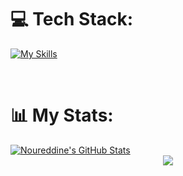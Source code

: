 
# 💻 Tech Stack:
[![My Skills](https://skillicons.dev/icons?i=js,html,css,react,tailwind,htmx,python,replit,figma,git,visualstudio,ae,ai,ps,pr,django,mongodb,nodejs,express,bootstrap,c,flutter,blender,vscode,github,linux,mysql)](https://skillicons.dev)

<br>

# 📊 My Stats:

  <a href="https://github.com/nxr-deen/github-readme-stats">
    <img alt="Noureddine's GitHub Stats" src="https://github-readme-stats.vercel.app/api?username=nxr-deen&show_icons=true&count_private=true&theme=react&hide_border=true&bg_color=0D1117" />
  </a>
 
  
<br>
<div align="center">
    <img src="https://user-images.githubusercontent.com/73097560/115834477-dbab4500-a447-11eb-908a-139a6edaec5c.gif" />
</div>
<br>

